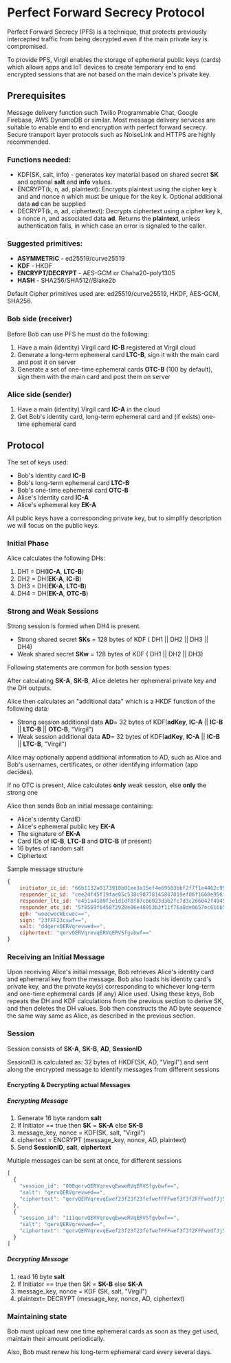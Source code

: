 # Perfect Forward Secrecy Protocol

Perfect Forward Secrecy (PFS) is a technique, that protects previously intercepted traffic from being decrypted even if the main private key is compromised. 

To provide PFS, Virgil enables the storage of ephemeral public keys (cards) which allows apps and IoT devices to create temporary end to end encrypted sessions that are not based on the main device's private key.


## Prerequisites

Message delivery function such Twilio Programmable Chat, Google Firebase, AWS DynamoDB or similar.
Most message delivery services are suitable to enable end to end encryption with perfect forward secrecy.
Secure transport layer protocols such as NoiseLink and HTTPS are highly recommended.

### Functions needed:

- KDF(SK, salt, info) - generates key material based on shared secret **SK** and optional **salt** and **info** values.
- ENCRYPT(k, n, ad, plaintext): Encrypts plaintext using the cipher key k and and nonce n which must be unique for the key k. Optional additional data **ad** can be supplied
- DECRYPT(k, n, ad, ciphertext): Decrypts ciphertext using a cipher key k, a nonce n, and associated data **ad**. Returns the **plaintext**, unless authentication fails, in which case an error is signaled to the caller.

### Suggested primitives:
- **ASYMMETRIC**  - ed25519/curve25519
- **KDF** - HKDF
- **ENCRYPT/DECRYPT** - AES-GCM or Chaha20-poly1305
- **HASH** - SHA256/SHA512//Blake2b

Default Cipher primitives used are: ed25519/curve25519, HKDF, AES-GCM, SHA256.

### Bob side (receiver)
Before Bob can use PFS he must do the following:

1. Have a main (identity) Virgil card **IC-B** registered at Virgil cloud
2. Generate a long-term ephemeral card **LTC-B**, sign it with the main card and post it on server
3. Generate a set of one-time ephemeral cards **OTC-B** (100 by default), sign them with the main card and post them on server

### Alice side (sender)
1. Have a main (identity) Virgil card **IC-A** in the cloud
2. Get Bob's identity card, long-term ephemeral card and (if exists) one-time ephemeral card

## Protocol

The set of keys used:

- Bob's Identity card **IC-B**
- Bob's long-term ephemeral card **LTC-B**
- Bob's one-time ephemeral card **OTC-B**
- Alice's Identity card **IC-A**
- Alice's ephemeral key **EK-A**

All public keys have a corresponding private key, but to simplify description we will focus on the public keys.

### Initial Phase

Alice calculates the following DHs:

1. DH1 = DH(**IC-A**, **LTC-B**)
2. DH2 = DH(**EK-A**, **IC-B**)
3. DH3 = DH(**EK-A**, **LTC-B**)
4. DH4 = DH(**EK-A**, **OTC-B**)

### Strong and Weak Sessions

Strong session is formed when DH4 is present.
- Strong shared secret **SKs** = 128 bytes of KDF ( DH1 || DH2 || DH3 || DH4) 
- Weak shared secret **SKw** = 128 bytes of KDF ( DH1 || DH2 || DH3)

Following statements are common for both session types:

After calculating **SK-A**, **SK-B**, Alice deletes her ephemeral private key and the DH outputs.

Alice then calculates an "additional  data" which is a HKDF function of the following data: 

- Strong session additional data **AD**= 32 bytes of KDF(**adKey**, **IC-A** || **IC-B** || **LTC-B**  || **OTC-B**, "Virgil")
- Weak session additional data **AD**= 32 bytes of KDF(**adKey**, **IC-A** || **IC-B** || **LTC-B**, "Virgil")

Alice may optionally append additional information to AD, such as Alice and Bob's usernames, certificates, or other identifying information (app decides).

If no OTC is present, Alice calculates **only** weak session, else **only** the strong one

Alice then sends Bob an initial message containing:
- Alice's identity CardID
- Alice's ephemeral public key **EK-A**
- The signature of **EK-A**
- Card IDs of **IC-B**, **LTC-B** and **OTC-B**  (if present)
- 16 bytes of random salt
- Ciphertext

Sample message structure
```js
{
    initiator_ic_id: "66b1132a0173910b01ee3a15ef4e69583bbf2f7f1e4462c99efbe1b9ab5bf808",
    responder_ic_id: "cee24f45f19fae05c538c90778145867019ef06f1668e956f5ee1bca30b85b3c",
    responder_ltc_id: "e451a4189f3e1d1df8f87cb6023d3b2fc7d3c266042f4945532c25f9dfe34e8c",
    responder_otc_id: "5f8569f6458f2928e06e48953b3f11f76a8de0657ec616b5481b9b2343a62863",
    eph: "woecwecWEcwec==",
    sign: "23fFF23cswf==",
    salt: "ddqervQERVqrevwed==",
    ciphertext: "qervQERVqrevqERVqERVSfgvbwf=="
}
```

### Receiving an Initial Message

Upon receiving Alice's initial message, Bob retrieves Alice's identity card and ephemeral key from the message. Bob also loads his identity card's private key, and the private key(s) corresponding to whichever long-term and one-time ephemeral cards (if any) Alice used.
Using these keys, Bob repeats the DH and KDF calculations from the previous section to derive SK, and then deletes the DH values.
Bob then constructs the AD byte sequence the same way same as Alice, as described in the previous section. 


### Session

Session consists of **SK-A**, **SK-B**, **AD**, **SessionID**

SessionID is calculated as: 32 bytes of HKDF(SK, AD, "Virgil") and sent along the encrypted message to identify messages from different sessions

#### Encrypting & Decrypting actual Messages

##### Encrypting Message

1. Generate 16 byte random **salt**
2. If Initiator == true then **SK** = **SK-A** else **SK-B**
3. message_key, nonce = KDF(SK, salt, "Virgil")
4. ciphertext = ENCRYPT (message_key, nonce, AD, plaintext)
5. Send **SessionID**, **salt**, **ciphertext**

Multiple messages can be sent at once, for different sessions

```js
[
  {
    "session_id": "000qervQERVqrevqEwweRVqERVSfgvbwf==",
    "salt": "qervQERVqrevwed==",
    "ciphertext": "qervQERVqrevqEwef23f23f23fefwefFFFwef3f3f2FFFwedfJj5RVqERVSfgvbwf=="
  },
  {
    "session_id": "111qervQERVqrevqEwweRVqERVSfgvbwf==",
    "salt": "qervQERVqrevwed==",
    "ciphertext": "qervQERVqrevqEwef23f23f23fefwefFFFwef3f3f2FFFwedfJj5RVqERVSfgvbwf=="
  }
]
```

##### Decrypting Message

1. read 16 byte **salt**
2. If Initiator == true then SK = **SK-B** else **SK-A**
3. message_key, nonce = KDF (SK, salt, "Virgil")
4. plaintext= DECRYPT (message_key, nonce, AD, ciphertext)

### Maintaining state

Bob must upload new one time ephemeral cards as soon as they get used, maintain their amount periodically.

Also, Bob must renew his long-term ephemeral card every several days.
